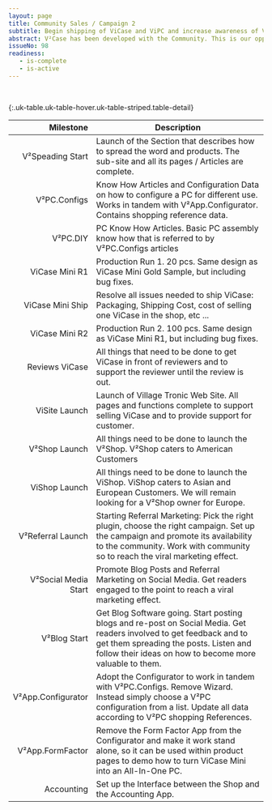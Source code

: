 ```yaml
---
layout: page
title: Community Sales / Campaign 2
subtitle: Begin shipping of ViCase and ViPC and increase awareness of V² Modular PC
abstract: V²Case has been developed with the Community. This is our opportunity to give back with Community discounts on V²Case Trailblazer Products. And it is your last chance to give feedback on the product. We also need your continued support to promote V². Tell a friend or post a review. Help us to reach our stretch goal to earn free bonus products. The final goal of this campaign is to reach enough awareness to launch the Press & Shop Campaign 3.
issueNo: 98
readiness:
   - is-complete
   - is-active
---
```


&nbsp; <!--This is added to make GitHub Markdown Preview happy to render the table below-->


{:.uk-table.uk-table-hover.uk-table-striped.table-detail}

|            Milestone | Description                                                                                                                                                                                                               |
|---------------------:|---------------------------------------------------------------------------------------------------------------------------------------------------------------------------------------------------------------------------|
|     V²Speading Start | Launch of the Section that describes how to spread the word and products. The sub-site and all its pages / Articles are complete.                                                                                         |
|         V²PC.Configs | Know How Articles and Configuration Data on how to configure a PC for different use. Works in tandem with V²App.Configurator. Contains shopping reference data.                                                           |
|             V²PC.DIY | PC Know How Articles. Basic PC assembly know how that is referred to by V²PC.Configs articles                                                                                                                             |
|       ViCase Mini R1 | Production Run 1. 20 pcs. Same design as ViCase Mini Gold Sample, but including bug fixes.                                                                                                                                |
|     ViCase Mini Ship | Resolve all issues needed to ship ViCase: Packaging, Shipping Cost, cost of selling one ViCase in the shop, etc ...                                                                                                       |
|       ViCase Mini R2 | Production Run 2. 100 pcs. Same design as ViCase Mini R1, but including bug fixes.                                                                                                                                        |
|       Reviews ViCase | All things that need to be done to get ViCase in front of reviewers and to support the reviewer until the review is out.                                                                                                  |
|        ViSite Launch | Launch of Village Tronic Web Site. All pages and functions complete to support selling ViCase and to provide support for customer.                                                                                        |
|        V²Shop Launch | All things need to be done to launch the V²Shop. V²Shop caters to American Customers                                                                                                                                      |
|        ViShop Launch | All things need to be done to launch the ViShop. ViShop caters to Asian and European Customers. We will remain looking for a V²Shop owner for Europe.                                                                     |
|    V²Referral Launch | Starting Referral Marketing: Pick the right plugin, choose the right campaign. Set up the campaign and promote its availability to the community. Work with community so to reach the viral marketing effect.             |
| V²Social Media Start | Promote Blog Posts and Referral Marketing on Social Media. Get readers engaged to the point to reach a viral marketing effect.                                                                                            |
|         V²Blog Start | Get Blog Software going. Start posting blogs and re-post on Social Media. Get readers involved to get feedback and to get them spreading the posts. Listen and follow their ideas on how to become more valuable to them. |
|   V²App.Configurator | Adopt the Configurator to work in tandem with V²PC.Configs. Remove Wizard. Instead simply choose a V²PC configuration from a list. Update all data according to V²PC shopping References.                                 |
|     V²App.FormFactor | Remove the Form Factor App from the Configurator and make it work stand alone, so it can be used within product pages to demo how to turn ViCase Mini into an All-In-One PC.                                              |
|           Accounting | Set up the Interface between the Shop and the Accounting App.                                                                                                                                                             |
